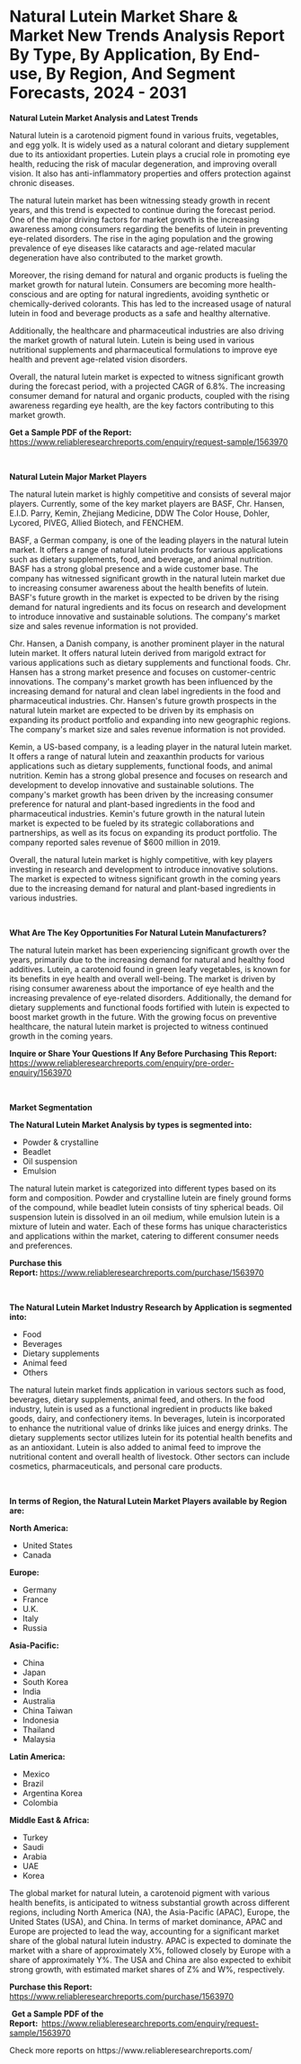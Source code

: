 <p><h1>Natural Lutein Market Share & Market New Trends Analysis Report By Type, By Application, By End-use, By Region, And Segment Forecasts, 2024 - 2031</h1></p><p><strong>Natural Lutein Market Analysis and Latest Trends</strong></p>
<p><p>Natural lutein is a carotenoid pigment found in various fruits, vegetables, and egg yolk. It is widely used as a natural colorant and dietary supplement due to its antioxidant properties. Lutein plays a crucial role in promoting eye health, reducing the risk of macular degeneration, and improving overall vision. It also has anti-inflammatory properties and offers protection against chronic diseases.</p><p>The natural lutein market has been witnessing steady growth in recent years, and this trend is expected to continue during the forecast period. One of the major driving factors for market growth is the increasing awareness among consumers regarding the benefits of lutein in preventing eye-related disorders. The rise in the aging population and the growing prevalence of eye diseases like cataracts and age-related macular degeneration have also contributed to the market growth.</p><p>Moreover, the rising demand for natural and organic products is fueling the market growth for natural lutein. Consumers are becoming more health-conscious and are opting for natural ingredients, avoiding synthetic or chemically-derived colorants. This has led to the increased usage of natural lutein in food and beverage products as a safe and healthy alternative.</p><p>Additionally, the healthcare and pharmaceutical industries are also driving the market growth of natural lutein. Lutein is being used in various nutritional supplements and pharmaceutical formulations to improve eye health and prevent age-related vision disorders.</p><p>Overall, the natural lutein market is expected to witness significant growth during the forecast period, with a projected CAGR of 6.8%. The increasing consumer demand for natural and organic products, coupled with the rising awareness regarding eye health, are the key factors contributing to this market growth.</p></p>
<p><strong>Get a Sample PDF of the Report:&nbsp;</strong> <a href="https://www.reliableresearchreports.com/enquiry/request-sample/1563970">https://www.reliableresearchreports.com/enquiry/request-sample/1563970</a></p>
<p>&nbsp;</p>
<p><strong>Natural Lutein Major Market Players</strong></p>
<p><p>The natural lutein market is highly competitive and consists of several major players. Currently, some of the key market players are BASF, Chr. Hansen, E.I.D. Parry, Kemin, Zhejiang Medicine, DDW The Color House, Dohler, Lycored, PIVEG, Allied Biotech, and FENCHEM.</p><p>BASF, a German company, is one of the leading players in the natural lutein market. It offers a range of natural lutein products for various applications such as dietary supplements, food, and beverage, and animal nutrition. BASF has a strong global presence and a wide customer base. The company has witnessed significant growth in the natural lutein market due to increasing consumer awareness about the health benefits of lutein. BASF's future growth in the market is expected to be driven by the rising demand for natural ingredients and its focus on research and development to introduce innovative and sustainable solutions. The company's market size and sales revenue information is not provided.</p><p>Chr. Hansen, a Danish company, is another prominent player in the natural lutein market. It offers natural lutein derived from marigold extract for various applications such as dietary supplements and functional foods. Chr. Hansen has a strong market presence and focuses on customer-centric innovations. The company's market growth has been influenced by the increasing demand for natural and clean label ingredients in the food and pharmaceutical industries. Chr. Hansen's future growth prospects in the natural lutein market are expected to be driven by its emphasis on expanding its product portfolio and expanding into new geographic regions. The company's market size and sales revenue information is not provided.</p><p>Kemin, a US-based company, is a leading player in the natural lutein market. It offers a range of natural lutein and zeaxanthin products for various applications such as dietary supplements, functional foods, and animal nutrition. Kemin has a strong global presence and focuses on research and development to develop innovative and sustainable solutions. The company's market growth has been driven by the increasing consumer preference for natural and plant-based ingredients in the food and pharmaceutical industries. Kemin's future growth in the natural lutein market is expected to be fueled by its strategic collaborations and partnerships, as well as its focus on expanding its product portfolio. The company reported sales revenue of $600 million in 2019.</p><p>Overall, the natural lutein market is highly competitive, with key players investing in research and development to introduce innovative solutions. The market is expected to witness significant growth in the coming years due to the increasing demand for natural and plant-based ingredients in various industries.</p></p>
<p>&nbsp;</p>
<p><strong>What Are The Key Opportunities For Natural Lutein Manufacturers?</strong></p>
<p><p>The natural lutein market has been experiencing significant growth over the years, primarily due to the increasing demand for natural and healthy food additives. Lutein, a carotenoid found in green leafy vegetables, is known for its benefits in eye health and overall well-being. The market is driven by rising consumer awareness about the importance of eye health and the increasing prevalence of eye-related disorders. Additionally, the demand for dietary supplements and functional foods fortified with lutein is expected to boost market growth in the future. With the growing focus on preventive healthcare, the natural lutein market is projected to witness continued growth in the coming years.</p></p>
<p><strong>Inquire or Share Your Questions If Any Before Purchasing This Report:</strong> <a href="https://www.reliableresearchreports.com/enquiry/pre-order-enquiry/1563970">https://www.reliableresearchreports.com/enquiry/pre-order-enquiry/1563970</a></p>
<p>&nbsp;</p>
<p><strong>Market Segmentation</strong></p>
<p><strong>The Natural Lutein Market Analysis by types is segmented into:</strong></p>
<p><ul><li>Powder & crystalline</li><li>Beadlet</li><li>Oil suspension</li><li>Emulsion</li></ul></p>
<p><p>The natural lutein market is categorized into different types based on its form and composition. Powder and crystalline lutein are finely ground forms of the compound, while beadlet lutein consists of tiny spherical beads. Oil suspension lutein is dissolved in an oil medium, while emulsion lutein is a mixture of lutein and water. Each of these forms has unique characteristics and applications within the market, catering to different consumer needs and preferences.</p></p>
<p><strong>Purchase this Report:&nbsp;</strong><a href="https://www.reliableresearchreports.com/purchase/1563970">https://www.reliableresearchreports.com/purchase/1563970</a></p>
<p>&nbsp;</p>
<p><strong>The Natural Lutein Market Industry Research by Application is segmented into:</strong></p>
<p><ul><li>Food</li><li>Beverages</li><li>Dietary supplements</li><li>Animal feed</li><li>Others</li></ul></p>
<p><p>The natural lutein market finds application in various sectors such as food, beverages, dietary supplements, animal feed, and others. In the food industry, lutein is used as a functional ingredient in products like baked goods, dairy, and confectionery items. In beverages, lutein is incorporated to enhance the nutritional value of drinks like juices and energy drinks. The dietary supplements sector utilizes lutein for its potential health benefits and as an antioxidant. Lutein is also added to animal feed to improve the nutritional content and overall health of livestock. Other sectors can include cosmetics, pharmaceuticals, and personal care products.</p></p>
<p>&nbsp;</p>
<p><strong>In terms of Region, the Natural Lutein Market Players available by Region are:</strong></p>
<p>
    <p> <strong> North America: </strong>
        <ul>
            <li>United States</li>
            <li>Canada</li>
        </ul>
        </p> 
    <p> <strong> Europe: </strong>
        <ul>
            <li>Germany</li>
            <li>France</li>
            <li>U.K.</li>
            <li>Italy</li>
            <li>Russia</li>
        </ul>
        </p> 
    <p> <strong> Asia-Pacific: </strong>
        <ul>
            <li>China</li>
            <li>Japan</li>
            <li>South Korea</li>
            <li>India</li>
            <li>Australia</li>
            <li>China Taiwan</li>
            <li>Indonesia</li>
            <li>Thailand</li>
            <li>Malaysia</li>
        </ul>
        </p> 
    <p> <strong> Latin America: </strong>
        <ul>
            <li>Mexico</li>
            <li>Brazil</li>
            <li>Argentina Korea</li>
            <li>Colombia</li>
        </ul>
        </p> 
    <p> <strong> Middle East & Africa: </strong>
        <ul>
            <li>Turkey</li>
            <li>Saudi</li>
            <li>Arabia</li>
            <li>UAE</li>
            <li>Korea</li>
        </ul>
    </p>
    </p>
<p><p>The global market for natural lutein, a carotenoid pigment with various health benefits, is anticipated to witness substantial growth across different regions, including North America (NA), the Asia-Pacific (APAC), Europe, the United States (USA), and China. In terms of market dominance, APAC and Europe are projected to lead the way, accounting for a significant market share of the global natural lutein industry. APAC is expected to dominate the market with a share of approximately X%, followed closely by Europe with a share of approximately Y%. The USA and China are also expected to exhibit strong growth, with estimated market shares of Z% and W%, respectively.</p></p>
<p><strong>Purchase this Report: </strong><a href="https://www.reliableresearchreports.com/purchase/1563970">https://www.reliableresearchreports.com/purchase/1563970</a></p>
<p>&nbsp;<strong>Get a Sample PDF of the Report:&nbsp;&nbsp;</strong><a href="https://www.reliableresearchreports.com/enquiry/request-sample/1563970">https://www.reliableresearchreports.com/enquiry/request-sample/1563970</a></p>
<p><strong></strong></p>
<p>Check more reports on https://www.reliableresearchreports.com/</p>
